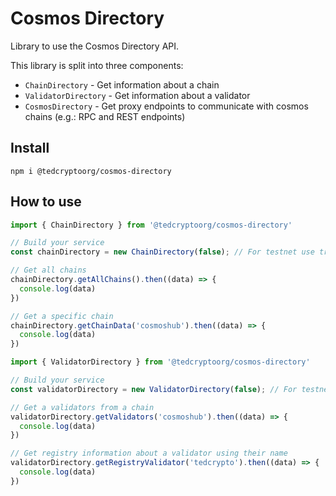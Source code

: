 # Cosmos Directory

Library to use the Cosmos Directory API.

This library is split into three components:

 - `ChainDirectory` - Get information about a chain
 - `ValidatorDirectory` - Get information about a validator
 - `CosmosDirectory` - Get proxy endpoints to communicate with cosmos chains (e.g.: RPC and REST endpoints) 

## Install

```shell
npm i @tedcryptoorg/cosmos-directory
```

## How to use

```js
import { ChainDirectory } from '@tedcryptoorg/cosmos-directory'

// Build your service
const chainDirectory = new ChainDirectory(false); // For testnet use true

// Get all chains
chainDirectory.getAllChains().then((data) => {
  console.log(data)
})

// Get a specific chain
chainDirectory.getChainData('cosmoshub').then((data) => {
  console.log(data)
})
```

```js
import { ValidatorDirectory } from '@tedcryptoorg/cosmos-directory'

// Build your service
const validatorDirectory = new ValidatorDirectory(false); // For testnet use true

// Get a validators from a chain
validatorDirectory.getValidators('cosmoshub').then((data) => {
  console.log(data)
})

// Get registry information about a validator using their name
validatorDirectory.getRegistryValidator('tedcrypto').then((data) => {
  console.log(data)
})
```
